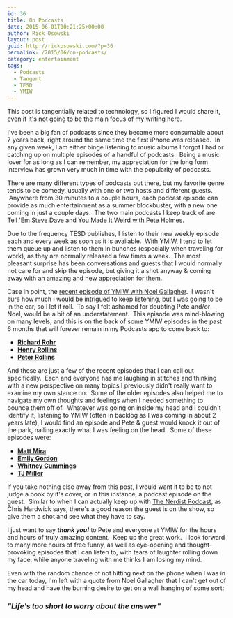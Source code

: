 ```yaml
---
id: 36
title: On Podcasts
date: 2015-06-01T00:21:25+00:00
author: Rick Osowski
layout: post
guid: http://rickosowski.com/?p=36
permalink: /2015/06/on-podcasts/
category: entertainment
tags:
  - Podcasts
  - Tangent
  - TESD
  - YMIW
---
```

This post is tangentially related to technology, so I figured I would share it, even if it's not going to be the main focus of my writing here.

I've been a big fan of podcasts since they became more consumable about 7 years back, right around the same time the first iPhone was released.  In any given week, I am either binge listening to music albums I forgot I had or catching up on multiple episodes of a handful of podcasts.  Being a music lover for as long as I can remember, my appreciation for the long form interview has grown very much in time with the popularity of podcasts.

There are many different types of podcasts out there, but my favorite genre tends to be comedy, usually with one or two hosts and different guests.  Anywhere from 30 minutes to a couple hours, each podcast episode can provide as much entertainment as a summer blockbuster, with a new one coming in just a couple days.  The two main podcasts I keep track of are [Tell 'Em Steve Dave](http://smodcast.com/channels/tell-em-steve-dave/) and [You Made It Weird with Pete Holmes](https://nerdist.com/tag/you-made-it-weird/).

Due to the frequency TESD publishes, I listen to their new weekly episode each and every week as soon as it is available.  With YMIW, I tend to let them queue up and listen to them in bunches (especially when traveling for work), as they are normally released a few times a week.  The most pleasant surprise has been conversations and guests that I would normally not care for and skip the episode, but giving it a shot anyway & coming away with an amazing and new appreciation for them.

Case in point, the [recent episode of YMIW with Noel Gallagher](https://nerdist.com/you-made-it-weird-263-noel-gallagher/).  I wasn't sure how much I would be intrigued to keep listening, but I was going to be in the car, so I let it roll.  To say I felt ashamed for doubting Pete and/or Noel, would be a bit of an understatement.  This episode was mind-blowing on many levels, and this is on the back of some YMIW episodes in the past 6 months that will forever remain in my Podcasts app to come back to:

  * **[Richard Rohr](https://nerdist.com/you-made-it-weird-253-richard-rohr/)**
  * **[Henry Rollins](https://nerdist.com/you-made-it-weird-243-henry-rollins/)**
  * **[Peter Rollins](https://nerdist.com/you-made-it-weird-238-peter-rollins/)**

And these are just a few of the recent episodes that I can call out specifically.  Each and everyone has me laughing in stitches and thinking with a new perspective on many topics I previously didn't really want to examine my own stance on.  Some of the older episodes also helped me to navigate my own thoughts and feelings when I needed something to bounce them off of.  Whatever was going on inside my head and I couldn't identify it, listening to YMIW (often in backlog as I was coming in about 2 years late), I would find an episode and Pete & guest would knock it out of the park, nailing exactly what I was feeling on the head.  Some of these episodes were:

  * **[Matt Mira](http://nerdist.com/you-made-it-weird-131-matt-mira/)**
  * **[Emily Gordon](http://nerdist.com/you-made-it-weird-22-emily-gordon/)**
  * **[Whitney Cummings](http://nerdist.com/you-made-it-weird-172-whitney-cummings/)**
  * **[TJ Miller](http://nerdist.com/you-made-it-weird-2-tj-miller/)**

If you take nothing else away from this post, I would want it to be to not judge a book by it's cover, or in this instance, a podcast episode on the guest.  Similar to when I can actually keep up with [The Nerdist Podcast](https://nerdist.com/podcasts/nerdist-podcast-channel/), as Chris Hardwick says, there's a good reason the guest is on the show, so give them a shot and see what they have to say.

I just want to say **_thank you!_** to Pete and everyone at YMIW for the hours and hours of truly amazing content.  Keep up the great work.  I look forward to many more hours of free funny, as well as eye-opening and thought-provoking episodes that I can listen to, with tears of laughter rolling down my face, while anyone traveling with me thinks I am losing my mind.

Even with the random chance of not hitting next on the phone when I was in the car today, I'm left with a quote from Noel Gallagher that I can't get out of my head and have the burning desire to get on a wall hanging of some sort:

### **_"Life's too short to worry about the answer"_**
